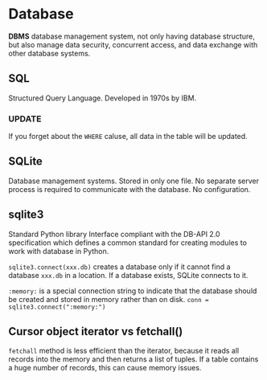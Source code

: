 # Database

**DBMS** database management system, not only having database structure, but also manage data security, concurrent access,
and data exchange with other database systems.

## SQL

Structured Query Language. Developed in 1970s by IBM.

### UPDATE

If you forget about the `WHERE` caluse, all data in the table will be updated.

## SQLite

Database management systems. Stored in only one file. No separate server process is required to communicate with the database.
No configuration.

## sqlite3

Standard Python library
Interface compliant with the DB-API 2.0 specification which defines a common standard for creating modules to work with
database in Python.

`sqlite3.connect(xxx.db)` creates a database only if it cannot find a database `xxx.db` in a location. If a database exists,
SQLite connects to it.

`:memory:` is a special connection string to indicate that the database should be created and stored in memory rather 
than on disk. `conn = sqlite3.connect(":memory:")`

## Cursor object iterator vs fetchall()

`fetchall` method is less efficient than the iterator, because it reads all records into the memory and then returns a
list of tuples. If a table contains a huge number of records, this can cause memory issues.

